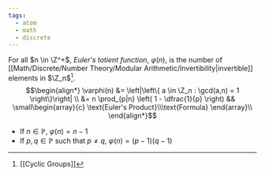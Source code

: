 ```yaml
---
tags:
  - atom
  - math
  - discrete
---
```

For all $n \in \Z^+$, *Euler's totient function*, $\varphi(n)$, is the number of [[Math/Discrete/Number Theory/Modular Arithmetic/Invertibility|invertible]] elements in $\Z_n$[^1].
$$\begin{align*}
	\varphi(n) &= \left|\left\{ a \in \Z_n :  \gcd(a,n) = 1 \right\}\right| \\
	&= n \prod_{p|n} \left( 1 - \dfrac{1}{p} \right)  && \small\begin{array}{c} \text{Euler's Product}\\\text{Formula} \end{array}\\
\end{align*}$$
- If $n \in \mathbb{P}$, $\varphi(n) = n-1$
- If $p,q \in \mathbb{P}$ such that $p \ne q$, $\varphi(n) = (p-1)(q-1)$

[^1]: [[Cyclic Groups]]